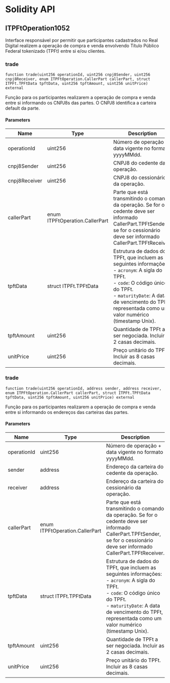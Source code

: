 # Solidity API

## ITPFtOperation1052

Interface responsável por permitir que participantes cadastrados no 
Real Digital realizem a operação de compra e venda envolvendo 
Título Público Federal tokenizado (TPFt) entre si e/ou clientes.

### trade

```solidity
function trade(uint256 operationId, uint256 cnpj8Sender, uint256 cnpj8Receiver, enum ITPFtOperation.CallerPart callerPart, struct ITPFt.TPFtData tpftData, uint256 tpftAmount, uint256 unitPrice) external
```

Função para os participantes realizarem a operação de compra e venda entre 
si informando os CNPJ8s das partes. O CNPJ8 identifica a carteira default da parte.

#### Parameters

| Name | Type | Description |
| ---- | ---- | ----------- |
| operationId | uint256 | Número de operação + data vigente no formato yyyyMMdd. |
| cnpj8Sender | uint256 | CNPJ8 do cedente da operação. |
| cnpj8Receiver | uint256 | CNPJ8 do cessionário da operação. |
| callerPart | enum ITPFtOperation.CallerPart | Parte que está transmitindo o comando da operação. Se for o cedente deve ser informado CallerPart.TPFtSender, se for o cessionário deve ser informado CallerPart.TPFtReceiver. |
| tpftData | struct ITPFt.TPFtData | Estrutura de dados do TPFt, que incluem as seguintes informações: <br />- `acronym`: A sigla do TPFt. <br />- `code`: O código único do TPFt. <br />- `maturityDate`: A data de vencimento do TPFt, representada como um valor numérico (timestamp Unix). |
| tpftAmount | uint256 | Quantidade de TPFt a ser negociada. Incluir as 2 casas decimais. |
| unitPrice | uint256 | Preço unitário do TPFt. Incluir as 8 casas decimais. |

### trade

```solidity
function trade(uint256 operationId, address sender, address receiver, enum ITPFtOperation.CallerPart callerPart, struct ITPFt.TPFtData tpftData, uint256 tpftAmount, uint256 unitPrice) external
```

Função para os participantes realizarem a operação de compra e venda entre si informando os endereços das carteiras das partes.

#### Parameters

| Name | Type | Description |
| ---- | ---- | ----------- |
| operationId | uint256 | Número de operação + data vigente no formato yyyyMMdd. |
| sender | address | Endereço da carteira do cedente da operação. |
| receiver | address | Endereço da carteira do cessionário da operação. |
| callerPart | enum ITPFtOperation.CallerPart | Parte que está transmitindo o comando da operação. Se for o cedente deve ser informado CallerPart.TPFtSender, se for o cessionário deve ser informado CallerPart.TPFtReceiver. |
| tpftData | struct ITPFt.TPFtData | Estrutura de dados do TPFt, que incluem as seguintes informações: <br />- `acronym`: A sigla do TPFt. <br />- `code`: O código único do TPFt. <br />- `maturityDate`: A data de vencimento do TPFt, representada como um valor numérico (timestamp Unix). |
| tpftAmount | uint256 | Quantidade de TPFt a ser negociada. Incluir as 2 casas decimais. |
| unitPrice | uint256 | Preço unitário do TPFt. Incluir as 8 casas decimais. |

